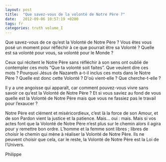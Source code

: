 ```yaml
---
layout: post
title:  "Que savez-vous de la volonté de Notre Père ?"
date:   2012-09-06 10:57:19 +0200
tags: fr
categories: truth volume_I
---
```

Que savez-vous de ce qu’est la Volonté de Notre Père ? Vous êtes vous posé un moment pour réfléchir à ce que pourrait être sa Volonté ? Quelle est sa volonté pour vous, sa volonté pour le Monde ?

Ceux qui récitent le Notre Père sans réfléchir à son sens ont oublié de contempler ces mots “Que ta volonté soit faites”. Que veulent dire ces mots ? Pourquoi Jésus de Nazareth a-t-il inclus ces mots dans le Notre Père ? Quelle est donc cette Volonté ? D'où vient-elle ? Que cherche-t-elle ?

Il y a une angoisse qui apparaît, car comment pouvez-vous vivre sans savoir ce qu’est la Volonté de Notre Père ? Et si vous saviez au fond de vous quelle est la Volonté de Notre Père mais que vous ne fassiez pas le travail pour l’exaucer ?

Notre Père est clément et miséricordieux, c’est là la force de son Amour, et de son Pardon vient la justice et la patience. Mais... oui : mais. Mais si vos actes font que la Volonté de Notre Père n’est plus sur le chemin alors il agira pour y remettre bon ordre. L’homme et la femme sont libres ; libres de choisir le chemin qui mène à réaliser la Volonté de Notre Père. Ils ne peuvent choisir que cela, car le reste, la Volonté de Notre Père est la Loi de l’Univers.

Philippe
